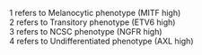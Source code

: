 1 refers to Melanocytic phenotype (MITF high) <br />
2 refers to Transitory phenotype (ETV6 high) <br /> 
3 refers to NCSC phenotype (NGFR high) <br /> 
4 refers to Undifferentiated phenotype (AXL high)
